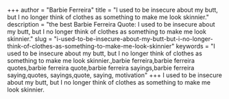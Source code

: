 +++
author = "Barbie Ferreira"
title = "I used to be insecure about my butt, but I no longer think of clothes as something to make me look skinnier."
description = "the best Barbie Ferreira Quote: I used to be insecure about my butt, but I no longer think of clothes as something to make me look skinnier."
slug = "i-used-to-be-insecure-about-my-butt-but-i-no-longer-think-of-clothes-as-something-to-make-me-look-skinnier"
keywords = "I used to be insecure about my butt, but I no longer think of clothes as something to make me look skinnier.,barbie ferreira,barbie ferreira quotes,barbie ferreira quote,barbie ferreira sayings,barbie ferreira saying,quotes, sayings,quote, saying, motivation"
+++
I used to be insecure about my butt, but I no longer think of clothes as something to make me look skinnier.
